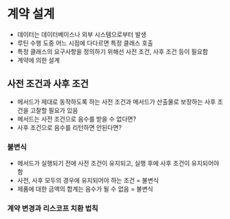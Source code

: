 # 계약 설계
- 데이터는 데이터베이스나 외부 시스템으로부터 발생
- 루틴 수행 도중 어느 시점에 다다르면 특정 클래스 호출
- 특정 클래스의 요구사항을 정의하기 위해선 사전 조건, 사후 조건 등이 필요함 
- 계약에 의한 설계

## 사전 조건과 사후 조건
- 메서드가 제대로 동작하도록 하는 사전 조건과 메서드가 산출물로 보장하는 사후 조건을 고찰할 필요가 있음
- 메서드는 사전 조건으로 음수를 받을 수 없다면?
- 사후 조건으로 음수를 리턴하면 안된다면?

### 불변식
- 메서드가 실행되기 전에 사전 조건이 유지되고, 실행 후에 사후 조건이 유지되어야 함
- 사전, 사후 모두의 경우에 유지되어야 하는 조건 = 불변식
- 제품에 대한 금액의 합계는 음수가 될 수 없음 = 불변식

### 계약 변경과 리스코프 치환 법칙
